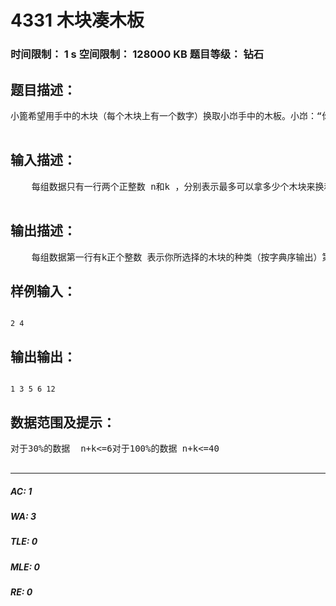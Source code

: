 # 4331 木块凑木板   
### 时间限制： 1 s     空间限制： 128000 KB     题目等级： 钻石  
## 题目描述：  

<pre>
小篦希望用手中的木块（每个木块上有一个数字）换取小岇手中的木板。小岇：“你可以选不超过n个的木块给我，但是我不希望木块的种类太多所以你最多准备k种木块来就够了，木块上的数字之和必须等于我的幸运数噢。”小篦：“你的幸运数是多少呢？”小岇：“在不同范围内我的幸运数都不一样，你选一个数吧，我选一个小于等于它的幸运数就可以了。”小篦知道小岇一定会存心刁难，他很无奈，所以希望你能帮助他，告诉他选择哪k种木块使他既可以换取木板还能让他所选择的那个数最大，来显现出他的厉害。  

</pre>
  
  
## 输入描述：  

<pre>
    每组数据只有一行两个正整数 n和k ，分别表示最多可以拿多少个木块来换和可以选择的木块的种类的个数。  

</pre>
  
  
## 输出描述：  

<pre>
    每组数据第一行有k正个整数 表示你所选择的木块的种类（按字典序输出）第二行是一个整数ans 表示你选择的那个数 若没有答案则输出“No answer!”
</pre>
  
  
## 样例输入：  

<pre><code>
2 4
</code></pre>
  
  
## 输出输出：  

<pre><code>
1 3 5 6 12
</code></pre>
  
  
## 数据范围及提示：  

<pre>
对于30%的数据  n+k<=6对于100%的数据 n+k<=40  

</pre>
  
  
***  

##### AC: 1  
##### WA: 3  
##### TLE: 0  
##### MLE: 0  
##### RE: 0  
